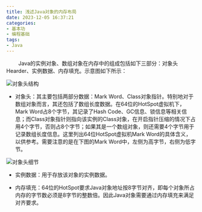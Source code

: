 ```yaml
---
title: 浅述Java对象的内存布局
date: 2023-12-05 16:37:21
categories:
- 基本功
- 编程基础
tags:
- Java
---
```


&ensp;&ensp;&ensp;&ensp; Java的实例对象、数组对象在内存中的组成包括如下三部分：对象头Hearder、实例数据、内存填充。示意图如下所示： 

![对象头结构](/pic/基本功/编程基础/浅述Java对象的内存布局/对象头结构.png)

* 对象头：其主要包括两部分数据：Mark Word、Class对象指针。特别地对于数组对象而言，其还包括了数组长度数据。在64位的HotSpot虚拟机下，Mark Word占8个字节，其记录了Hash Code、GC信息、锁信息等相关信息；而Class对象指针则指向该实例的Class对象，在开启指针压缩的情况下占用4个字节，否则占8个字节；如果其是一个数组对象，则还需要4个字节用于记录数组长度信息。这里列出64位HotSpot虚拟机Mark Word的具体含义，以供参考。需要注意的是在下图的Mark Word中，左侧为高字节，右侧为低字节。

![对象头细节](/pic/基本功/编程基础/浅述Java对象的内存布局/对象头细节.jpg)

* 实例数据：用于存放该对象的实例数据。

* 内存填充：64位的HotSpot要求Java对象地址按8字节对齐，即每个对象所占内存的字节数必须是8字节的整数倍。因此Java对象需要通过内存填充来满足对齐要求。